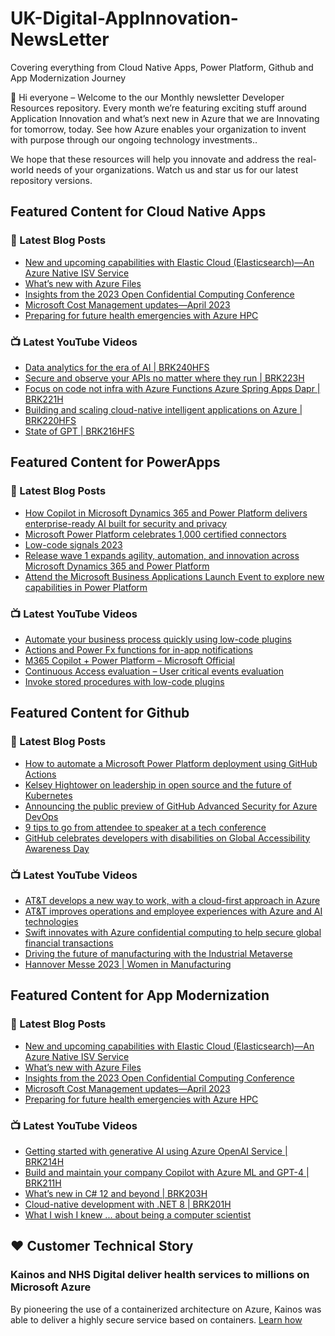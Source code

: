 # UK-Digital-AppInnovation-NewsLetter

Covering everything from Cloud Native Apps, Power Platform, Github and App Modernization Journey

👋 Hi everyone – Welcome to the our Monthly newsletter Developer Resources repository. Every month we’re featuring exciting stuff around Application Innovation and what’s next new in Azure that we are Innovating for tomorrow, today. See how Azure enables your organization to invent with purpose through our ongoing technology investments..


We hope that these resources will help you innovate and address the real-world needs of your organizations. Watch us and star us for our latest repository versions.

## Featured Content for Cloud Native Apps


### 📝 Latest Blog Posts

    
<!-- BLOGCNA:START -->
- [New and upcoming capabilities with Elastic Cloud (Elasticsearch)—An Azure Native ISV Service](https://azure.microsoft.com/blog/new-and-upcoming-capabilities-with-elastic-cloud-elasticsearch-an-azure-native-isv-service/)
- [What’s new with Azure Files](https://azure.microsoft.com/blog/what-s-new-with-azure-files/)
- [Insights from the 2023 Open Confidential Computing Conference](https://azure.microsoft.com/blog/insights-from-the-2023-open-confidential-computing-conference/)
- [Microsoft Cost Management updates—April 2023](https://azure.microsoft.com/blog/microsoft-cost-management-updates-april-2023/)
- [Preparing for future health emergencies with Azure HPC ](https://azure.microsoft.com/blog/preparing-for-future-health-emergencies-with-azure-hpc/)
<!-- BLOGCNA:END -->

### 📺 Latest YouTube Videos

 
<!-- YOUTUBECNA:START -->
- [Data analytics for the era of AI | BRK240HFS](https://www.youtube.com/watch?v=KswXd7tnJko)
- [Secure and observe your APIs no matter where they run | BRK223H](https://www.youtube.com/watch?v=BNH5kq7Ose0)
- [Focus on code not infra with Azure Functions Azure Spring Apps Dapr | BRK221H](https://www.youtube.com/watch?v=S7NLUH0dnDE)
- [Building and scaling cloud-native intelligent applications on Azure | BRK220HFS](https://www.youtube.com/watch?v=luu54Z1-45Y)
- [State of GPT | BRK216HFS](https://www.youtube.com/watch?v=bZQun8Y4L2A)
<!-- YOUTUBECNA:END -->

##  Featured Content for PowerApps
### 📝 Latest Blog Posts
<!-- BLOGPOWER:START -->
- [How Copilot in Microsoft Dynamics 365 and Power Platform delivers enterprise-ready AI built for security and privacy](https://cloudblogs.microsoft.com/dynamics365/bdm/2023/05/12/how-copilot-in-microsoft-dynamics-365-and-power-platform-delivers-enterprise-ready-ai-built-for-security-and-privacy/)
- [Microsoft Power Platform celebrates 1,000 certified connectors](https://cloudblogs.microsoft.com/powerplatform/2023/05/11/microsoft-power-platform-celebrates-1000-certified-connectors/)
- [Low-code signals 2023](https://cloudblogs.microsoft.com/powerplatform/2023/04/13/low-code-signals-2023/)
- [Release wave 1 expands agility, automation, and innovation across Microsoft Dynamics 365 and Power Platform](https://cloudblogs.microsoft.com/dynamics365/bdm/2023/04/04/release-wave-1-expands-agility-automation-and-innovation-across-microsoft-dynamics-365-and-power-platform/)
- [Attend the Microsoft Business Applications Launch Event to explore new capabilities in Power Platform](https://cloudblogs.microsoft.com/powerplatform/2023/03/22/attend-the-microsoft-business-applications-launch-event-to-explore-new-capabilities-in-power-platform/)
<!-- BLOGPOWER:END -->
 ### 📺 Latest YouTube Videos
    
<!-- YOUTUBEPOWER:START -->
- [Automate your business process quickly using low-code plugins](https://www.youtube.com/watch?v=Xtvtm69oKp4)
- [Actions and Power Fx functions for in-app notifications](https://www.youtube.com/watch?v=lhzsuNKTR8A)
- [M365 Copilot + Power Platform – Microsoft Official](https://www.youtube.com/watch?v=79BdhZBm5FY)
- [Continuous Access evaluation – User critical events evaluation](https://www.youtube.com/watch?v=miFZxDRA_Mw)
- [Invoke stored procedures with low-code plugins](https://www.youtube.com/watch?v=n9u5PAgOzjg)
<!-- YOUTUBEPOWER:END -->

##  Featured Content for Github
### 📝 Latest Blog Posts
<!-- BLOGGITHUB:START -->
- [How to automate a Microsoft Power Platform deployment using GitHub Actions](https://github.blog/2023-05-24-how-to-automate-a-microsoft-power-platform-deployment-using-github-actions/)
- [Kelsey Hightower on leadership in open source and the future of Kubernetes](https://github.blog/2023-05-24-kelsey-hightower-on-leadership-in-open-source-and-the-future-of-kubernetes/)
- [Announcing the public preview of GitHub Advanced Security for Azure DevOps](https://github.blog/2023-05-23-announcing-the-public-preview-of-github-advanced-security-for-azure-devops/)
- [9 tips to go from attendee to speaker at a tech conference](https://github.blog/2023-05-18-9-tips-to-go-from-attendee-to-speaker-at-a-tech-conference/)
- [GitHub celebrates developers with disabilities on Global Accessibility Awareness Day](https://github.blog/2023-05-18-github-celebrates-developers-with-disabilities-on-global-accessibility-awareness-day/)
<!-- BLOGGITHUB:END -->
### 📺 Latest YouTube Videos
<!-- YOUTUBEGITHUB:START -->
- [AT&amp;T develops a new way to work, with a cloud-first approach in Azure](https://www.youtube.com/watch?v=JcvBw3Ht3nM)
- [AT&amp;T improves operations and employee experiences with Azure and AI technologies](https://www.youtube.com/watch?v=8JXGDbWbeQ4)
- [Swift innovates with Azure confidential computing to help secure global financial transactions](https://www.youtube.com/watch?v=rVv4WgA0avI)
- [Driving the future of manufacturing with the Industrial Metaverse](https://www.youtube.com/watch?v=nEGT88PquUI)
- [Hannover Messe 2023 | Women in Manufacturing](https://www.youtube.com/watch?v=N3_RWDt0-sI)
<!-- YOUTUBEGITHUB:END -->
##  Featured Content for App Modernization
### 📝 Latest Blog Posts
<!-- BLOGAPPMOD:START -->
- [New and upcoming capabilities with Elastic Cloud (Elasticsearch)—An Azure Native ISV Service](https://azure.microsoft.com/blog/new-and-upcoming-capabilities-with-elastic-cloud-elasticsearch-an-azure-native-isv-service/)
- [What’s new with Azure Files](https://azure.microsoft.com/blog/what-s-new-with-azure-files/)
- [Insights from the 2023 Open Confidential Computing Conference](https://azure.microsoft.com/blog/insights-from-the-2023-open-confidential-computing-conference/)
- [Microsoft Cost Management updates—April 2023](https://azure.microsoft.com/blog/microsoft-cost-management-updates-april-2023/)
- [Preparing for future health emergencies with Azure HPC ](https://azure.microsoft.com/blog/preparing-for-future-health-emergencies-with-azure-hpc/)
<!-- BLOGAPPMOD:END -->
### 📺 Latest YouTube Videos
<!-- YOUTUBEAPPMOD:START -->
- [Getting started with generative AI using Azure OpenAI Service  | BRK214H](https://www.youtube.com/watch?v=o5uhn4GSpQU)
- [Build and maintain your company Copilot with Azure ML and GPT-4 | BRK211H](https://www.youtube.com/watch?v=Vtf25OPuLgo)
- [What’s new in C# 12 and beyond | BRK203H](https://www.youtube.com/watch?v=hq6uEaMYf5U)
- [Cloud-native development with .NET 8 | BRK201H](https://www.youtube.com/watch?v=qoNflu8aRaA)
- [What I wish I knew ... about being a computer scientist](https://www.youtube.com/watch?v=XCxcoebhrrY)
<!-- YOUTUBEAPPMOD:END -->


## ♥️ Customer Technical Story 

### Kainos and NHS Digital deliver health services to millions on Microsoft Azure

By pioneering the use of a containerized architecture on Azure, Kainos was able to deliver a highly secure service based on containers. [Learn how](https://customers.microsoft.com/en-us/story/1368348549535774520-kainos-and-nhs-digital-deliver-health-services-to-millions-on-microsoft-azure)

